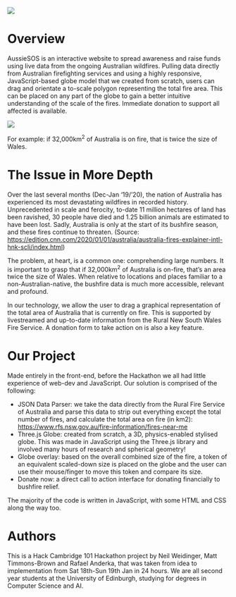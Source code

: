 ![](https://raw.githubusercontent.com/rafaelanderka/hackcambridge101/master/images/AussieSOS.png)

# Overview

AussieSOS is an interactive website to spread awareness and raise funds using live data from the ongoing Australian wildfires. Pulling data directly from Australian firefighting services and using a highly responsive, JavaScript-based globe model that we created from scratch, users can drag and orientate a to-scale polygon representing the total fire area. This can be placed on any part of the globe to gain a better intuitive understanding of the scale of the fires. Immediate donation to support all affected is available.

![](https://github.com/rafaelanderka/hackcambridge101/blob/master/promo/aussiesos-loop.gif?raw=true)

For example: if 32,000km<sup>2</sup> of Australia is on fire, that is twice the size of Wales. 

# The Issue in More Depth

Over the last several months (Dec-Jan ‘19/’20), the nation of Australia has experienced its most devastating wildfires in recorded history. Unprecedented in scale and ferocity, to-date 11 million hectares of land has been ravished, 30 people have died and 1.25 billion animals are estimated to have been lost. Sadly, Australia is only at the start of its bushfire season, and these fires continue to threaten. (Source: https://edition.cnn.com/2020/01/01/australia/australia-fires-explainer-intl-hnk-scli/index.html)

The problem, at heart, is a common one: comprehending large numbers. It is important to grasp that if 32,000km<sup>2</sup> of Australia is on-fire, that’s an area twice the size of Wales. When relative to locations and places familiar to a non-Australian-native, the bushfire data is much more accessible, relevant and profound. 

In our technology, we allow the user to drag a graphical representation of the total area of Australia that is currently on fire. This is supported by livestreamed and up-to-date information from the Rural New South Wales Fire Service. A donation form to take action on is also a key feature.

# Our Project

Made entirely in the front-end, before the Hackathon we all had little experience of web-dev and JavaScript. Our solution is comprised of the following:

- JSON Data Parser: we take the data directly from the Rural Fire Service of Australia and parse this data to strip out everything except the total number of fires, and calculate the total area on fire (in km2): https://www.rfs.nsw.gov.au/fire-information/fires-near-me
- Three.js Globe: created from scratch, a 3D, physics-enabled stylised globe. This was made in JavaScript using the Three.js library and involved many hours of research and spherical geometry!
- Globe overlay: based on the overall combined size of the fire, a token of an equivalent scaled-down size is placed on the globe and the user can use their mouse/finger to move this token and compare its size.
- Donate now: a direct call to action interface for donating financially to bushfire relief.

The majority of the code is written in JavaScript, with some HTML and CSS along the way too.

# Authors

This is a Hack Cambridge 101 Hackathon project by Neil Weidinger, Matt Timmons-Brown and Rafael Anderka, that was taken from idea to implementation from Sat 18th-Sun 19th Jan in 24 hours. We are all second year students at the University of Edinburgh, studying for degrees in Computer Science and AI.
